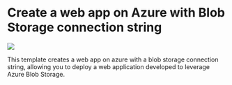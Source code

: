 ﻿# Create a web app on Azure with Blob Storage connection string 
<a href="https://portal.azure.cn/#create/Microsoft.Template/uri/https%3A%2F%2Fraw.githubusercontent.com%2FSimonXin%2Fwebappwithblob%2Fmaster%2Fwebappwithblob%2Fazuredeploy.json" target="_blank">
    <img src="http://azuredeploy.net/deploybutton.png"/>
</a>

This template creates a web app on azure with a blob storage connection string, allowing you to deploy a web application developed to leverage Azure Blob Storage. 


